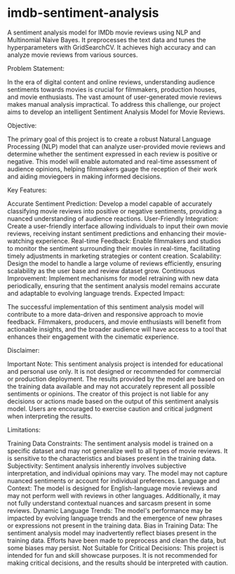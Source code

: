 # imdb-sentiment-analysis
A sentiment analysis model for IMDb movie reviews using NLP and Multinomial Naive Bayes. It preprocesses the text data and tunes the hyperparameters with GridSearchCV. It achieves high accuracy and can analyze movie reviews from various sources.

Problem Statement:

In the era of digital content and online reviews, understanding audience sentiments towards movies is crucial for filmmakers, production houses, and movie enthusiasts. The vast amount of user-generated movie reviews makes manual analysis impractical. To address this challenge, our project aims to develop an intelligent Sentiment Analysis Model for Movie Reviews.

Objective:

The primary goal of this project is to create a robust Natural Language Processing (NLP) model that can analyze user-provided movie reviews and determine whether the sentiment expressed in each review is positive or negative. This model will enable automated and real-time assessment of audience opinions, helping filmmakers gauge the reception of their work and aiding moviegoers in making informed decisions.

Key Features:

Accurate Sentiment Prediction: Develop a model capable of accurately classifying movie reviews into positive or negative sentiments, providing a nuanced understanding of audience reactions. User-Friendly Integration: Create a user-friendly interface allowing individuals to input their own movie reviews, receiving instant sentiment predictions and enhancing their movie-watching experience. Real-time Feedback: Enable filmmakers and studios to monitor the sentiment surrounding their movies in real-time, facilitating timely adjustments in marketing strategies or content creation. Scalability: Design the model to handle a large volume of reviews efficiently, ensuring scalability as the user base and review dataset grow. Continuous Improvement: Implement mechanisms for model retraining with new data periodically, ensuring that the sentiment analysis model remains accurate and adaptable to evolving language trends. Expected Impact:

The successful implementation of this sentiment analysis model will contribute to a more data-driven and responsive approach to movie feedback. Filmmakers, producers, and movie enthusiasts will benefit from actionable insights, and the broader audience will have access to a tool that enhances their engagement with the cinematic experience.

Disclaimer:

Important Note: This sentiment analysis project is intended for educational and personal use only. It is not designed or recommended for commercial or production deployment. The results provided by the model are based on the training data available and may not accurately represent all possible sentiments or opinions. The creator of this project is not liable for any decisions or actions made based on the output of this sentiment analysis model. Users are encouraged to exercise caution and critical judgment when interpreting the results.

Limitations:

Training Data Constraints: The sentiment analysis model is trained on a specific dataset and may not generalize well to all types of movie reviews. It is sensitive to the characteristics and biases present in the training data. Subjectivity: Sentiment analysis inherently involves subjective interpretation, and individual opinions may vary. The model may not capture nuanced sentiments or account for individual preferences. Language and Context: The model is designed for English-language movie reviews and may not perform well with reviews in other languages. Additionally, it may not fully understand contextual nuances and sarcasm present in some reviews. Dynamic Language Trends: The model's performance may be impacted by evolving language trends and the emergence of new phrases or expressions not present in the training data. Bias in Training Data: The sentiment analysis model may inadvertently reflect biases present in the training data. Efforts have been made to preprocess and clean the data, but some biases may persist. Not Suitable for Critical Decisions: This project is intended for fun and skill showcase purposes. It is not recommended for making critical decisions, and the results should be interpreted with caution.
